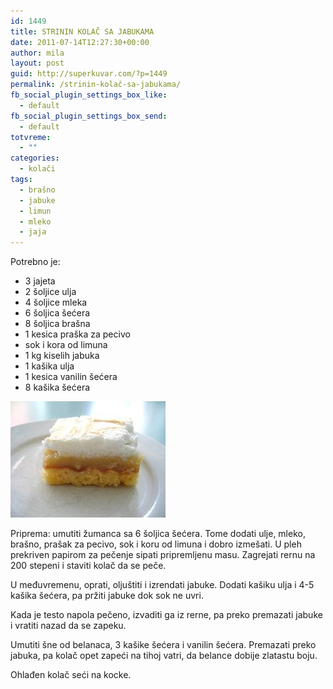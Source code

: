 ```yaml
---
id: 1449
title: STRININ KOLAČ SA JABUKAMA
date: 2011-07-14T12:27:30+00:00
author: mila
layout: post
guid: http://superkuvar.com/?p=1449
permalink: /strinin-kolač-sa-jabukama/
fb_social_plugin_settings_box_like:
  - default
fb_social_plugin_settings_box_send:
  - default
totvreme:
  - ""
categories:
  - kolači
tags:
  - brašno
  - jabuke
  - limun
  - mleko
  - jaja
---
```

Potrebno je:

  * 3 jajeta
  * 2 šoljice ulja
  * 4 šoljice mleka
  * 6 šoljica šećera
  * 8 šoljica brašna
  * 1 kesica praška za pecivo
  * sok i kora od limuna
  * 1 kg kiselih jabuka
  * 1 kašika ulja
  * 1 kesica vanilin šećera
  * 8 kašika šećera

<img class="alignnone size-full wp-image-1450" title="strininkolac" src="/wp-content/uploads/2011/07/strininkolac.jpg" alt="" width="248" height="186" /> 

Priprema: umutiti žumanca sa 6 šoljica šećera. Tome dodati ulje, mleko, brašno, prašak za pecivo, sok i koru od limuna i dobro izmešati. U pleh prekriven papirom za pečenje sipati pripremljenu masu. Zagrejati rernu na 200 stepeni i staviti kolač da se peče.

U međuvremenu, oprati, oljuštiti i izrendati jabuke. Dodati kašiku ulja i 4-5 kašika šećera, pa pržiti jabuke dok sok ne uvri.

Kada je testo napola pečeno, izvaditi ga iz rerne, pa preko premazati jabuke i vratiti nazad da se zapeku.

Umutiti šne od belanaca, 3 kašike šećera i vanilin šećera. Premazati preko jabuka, pa kolač opet zapeći na tihoj vatri, da belance dobije zlatastu boju.

Ohlađen kolač seći na kocke.